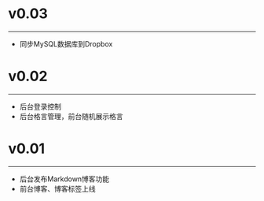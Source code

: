 # v0.03
-------
- 同步MySQL数据库到Dropbox


# v0.02
-------
- 后台登录控制
- 后台格言管理，前台随机展示格言


# v0.01
-------
- 后台发布Markdown博客功能
- 前台博客、博客标签上线

